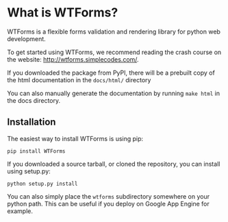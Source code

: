 What is WTForms?
================

WTForms is a flexible forms validation and rendering library for python web development.

To get started using WTForms, we recommend reading the crash course on the website: http://wtforms.simplecodes.com/.

If you downloaded the package from PyPI, there will be a prebuilt copy of the html documentation in the `docs/html/` directory

You can also manually generate the documentation by running `make html` in the docs directory.

Installation
------------

The easiest way to install WTForms is using pip:

    pip install WTForms

If you downloaded a source tarball, or cloned the repository, you can install using setup.py:

    python setup.py install

You can also simply place the `wtforms` subdirectory somewhere on your python path. This can be useful if you deploy on Google App Engine for example.
